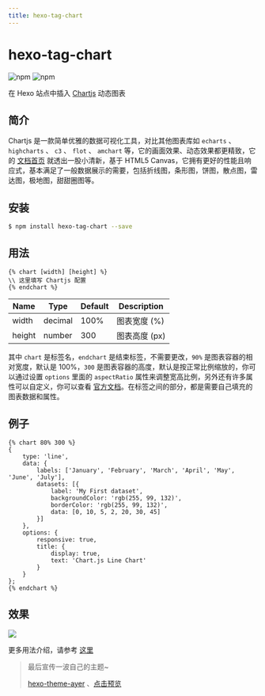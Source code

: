 ```yaml
---
title: hexo-tag-chart
---
```


# hexo-tag-chart <Badge text="@Shen-Yu"/>  <Badge text="Finish"/>  <Badge text="v1.0.7"/>

![npm](https://img.shields.io/npm/v/hexo-tag-chart)
![npm](https://img.shields.io/npm/dt/hexo-tag-chart)

在 Hexo 站点中插入 [Chartjs](https://www.chartjs.org/) 动态图表

## 简介

Chartjs 是一款简单优雅的数据可视化工具，对比其他图表库如 `echarts` 、 `highcharts` 、 `c3` 、 `flot` 、 `amchart` 等，它的画面效果、动态效果都更精致，它的 [文档首页](https://chartjs.bootcss.com/) 就透出一股小清新，基于 HTML5 Canvas，它拥有更好的性能且响应式，基本满足了一般数据展示的需要，包括折线图，条形图，饼图，散点图，雷达图，极地图，甜甜圈图等。

## 安装 

```bash
$ npm install hexo-tag-chart --save
```

## 用法

```
{% chart [width] [height] %}
\\ 这里填写 Chartjs 配置
{% endchart %}
```

|  Name   | Type  | Default  | Description  |
|  ----  | ----  | ----  | ----  |
| width  | decimal | 100% | 图表宽度 (%)  |
| height  | number | 300 | 图表高度 (px) |

其中 `chart` 是标签名，`endchart` 是结束标签，不需要更改，`90%` 是图表容器的相对宽度，默认是 100%，`300` 是图表容器的高度，默认是按正常比例缩放的，你可以通过设置 `options` 里面的 `aspectRatio` 属性来调整宽高比例，另外还有许多属性可以自定义，你可以查看 [官方文档](https://www.chartjs.org/docs/latest/general/responsive.html)。在标签之间的部分，都是需要自己填充的图表数据和属性。

## 例子

```
{% chart 80% 300 %}
{
    type: 'line',
    data: {
        labels: ['January', 'February', 'March', 'April', 'May', 'June', 'July'],
        datasets: [{
            label: 'My First dataset',
            backgroundColor: 'rgb(255, 99, 132)',
            borderColor: 'rgb(255, 99, 132)',
            data: [0, 10, 5, 2, 20, 30, 45]
        }]
    },
    options: {
        responsive: true,
        title: {
            display: true,
            text: 'Chart.js Line Chart'
        }
    }
};
{% endchart %}
```

## 效果

![](@img/3/3-8/1.jpg)

更多用法介绍，请参考 [这里](https://shen-yu.gitee.io/2020/chartjs/) 

> 最后宣传一波自己的主题~
>
> [hexo-theme-ayer](https://github.com/Shen-Yu/hexo-theme-ayer) 、[点击预览](https://shen-yu.gitee.io/)
